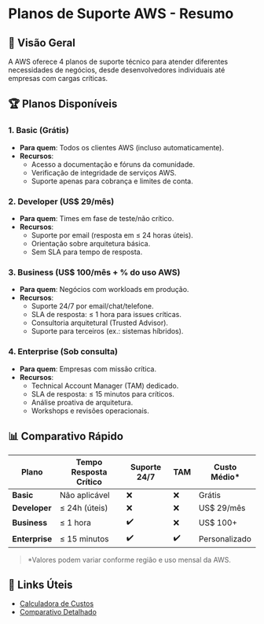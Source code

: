 # Planos de Suporte AWS - Resumo

## 📌 Visão Geral
A AWS oferece 4 planos de suporte técnico para atender diferentes necessidades de negócios, desde desenvolvedores individuais até empresas com cargas críticas.

## 🏆 Planos Disponíveis

### 1. **Basic (Grátis)**
- **Para quem**: Todos os clientes AWS (incluso automaticamente).
- **Recursos**:
  - Acesso a documentação e fóruns da comunidade.
  - Verificação de integridade de serviços AWS.
  - Suporte apenas para cobrança e limites de conta.

### 2. **Developer (US$ 29/mês)**
- **Para quem**: Times em fase de teste/não crítico.
- **Recursos**:
  - Suporte por email (resposta em ≤ 24 horas úteis).
  - Orientação sobre arquitetura básica.
  - Sem SLA para tempo de resposta.

### 3. **Business (US$ 100/mês + % do uso AWS)**
- **Para quem**: Negócios com workloads em produção.
- **Recursos**:
  - Suporte 24/7 por email/chat/telefone.
  - SLA de resposta: ≤ 1 hora para issues críticas.
  - Consultoria arquitetural (Trusted Advisor).
  - Suporte para terceiros (ex.: sistemas híbridos).

### 4. **Enterprise (Sob consulta)**
- **Para quem**: Empresas com missão crítica.
- **Recursos**:
  - Technical Account Manager (TAM) dedicado.
  - SLA de resposta: ≤ 15 minutos para críticos.
  - Análise proativa de arquitetura.
  - Workshops e revisões operacionais.

## 📊 Comparativo Rápido
| Plano          | Tempo Resposta Crítico | Suporte 24/7 | TAM | Custo Médio* |
|----------------|------------------------|--------------|-----|--------------|
| **Basic**      | Não aplicável          | ❌           | ❌  | Grátis       |
| **Developer**  | ≤ 24h (úteis)          | ❌           | ❌  | US$ 29/mês   |
| **Business**   | ≤ 1 hora               | ✔️           | ❌  | US$ 100+     |
| **Enterprise** | ≤ 15 minutos           | ✔️           | ✔️  | Personalizado|

> *Valores podem variar conforme região e uso mensal da AWS.

## 🔗 Links Úteis
- [Calculadora de Custos](https://aws.amazon.com/pt/premiumsupport/pricing/)
- [Comparativo Detalhado](https://aws.amazon.com/pt/premiumsupport/features/)